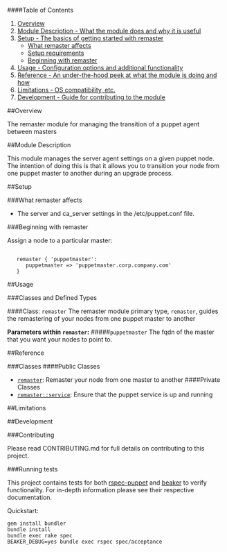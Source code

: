 ####Table of Contents

1. [Overview](#overview)
2. [Module Description - What the module does and why it is useful](#module-description)
3. [Setup - The basics of getting started with remaster](#setup)
    * [What remaster affects](#what-remaster-affects)
    * [Setup requirements](#setup-requirements)
    * [Beginning with remaster](#beginning-with-remaster)
4. [Usage - Configuration options and additional functionality](#usage)
5. [Reference - An under-the-hood peek at what the module is doing and how](#reference)
5. [Limitations - OS compatibility, etc.](#limitations)
6. [Development - Guide for contributing to the module](#development)

##Overview

The remaster module for managing the transition of a puppet agent between masters

##Module Description

This module manages the server agent settings on a given puppet node. The intention of doing this is that it allows you to transition your node
from one puppet master to another during an upgrade process.

##Setup

###What remaster affects

* The server and ca_server settings in the /etc/puppet.conf file.

###Beginning with remaster

Assign a node to a particular master:

```puppet

   remaster { 'puppetmaster':
      puppetmaster => 'puppetmaster.corp.company.com'
   }
```
##Usage

###Classes and Defined Types

####Class: `remaster`
The remaster module primary type, `remaster`, guides the remastering of your nodes from one puppet master to another

**Parameters within `remaster`:**
#####`puppetmaster`
The fqdn of the master that you want your nodes to point to.

##Reference

###Classes
####Public Classes
* [`remaster`](#class-remaster): Remaster your node from one master to another
####Private Classes
* [`remaster::service`](#class-remasterservice): Ensure that the puppet service is up and running

##Limitations


##Development

###Contributing

Please read CONTRIBUTING.md for full details on contributing to this project.

###Running tests

This project contains tests for both [rspec-puppet](http://rspec-puppet.com/) and [beaker](https://github.com/puppetlabs/beaker) to verify functionality. For in-depth information please see their respective documentation.

Quickstart:

    gem install bundler
    bundle install
    bundle exec rake spec
	BEAKER_DEBUG=yes bundle exec rspec spec/acceptance
